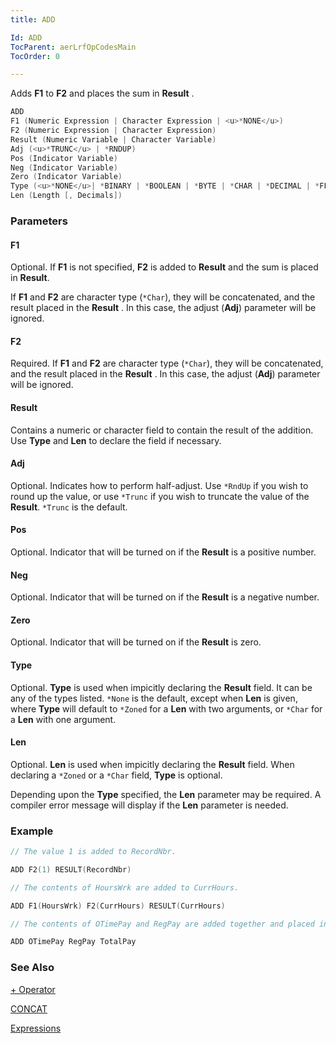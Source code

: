 ```yaml
---
title: ADD

Id: ADD
TocParent: aerLrfOpCodesMain
TocOrder: 0

---
```


Adds **F1** to **F2** and places the sum in **Result** .

```c
ADD
F1 (Numeric Expression | Character Expression | <u>*NONE</u>)
F2 (Numeric Expression | Character Expression)
Result (Numeric Variable | Character Variable)
Adj (<u>*TRUNC</u> | *RNDUP)
Pos (Indicator Variable)
Neg (Indicator Variable)
Zero (Indicator Variable)
Type (<u>*NONE</u>| *BINARY | *BOOLEAN | *BYTE | *CHAR | *DECIMAL | *FLOAT | *FLOAT4 | *FLOAT8 | *IND | *INTEGER | *INTEGER2 | *INTEGER4 | *INTEGER8 | *ONECHAR | *PACKED | *ZONED)
Len (Length [, Decimals])
```

### Parameters

#### F1

Optional. If **F1** is not specified, **F2** is added to **Result** and the sum is placed in **Result**.

If **F1** and **F2** are character type (`*Char`), they will be concatenated, and the result placed in the **Result** . In this case, the adjust (**Adj**) parameter will be ignored.

#### F2

Required. If **F1** and **F2** are character type (`*Char`), they will be concatenated, and the result placed in the **Result** . In this case, the adjust (**Adj**) parameter will be ignored.

#### Result

Contains a numeric or character field to contain the result of the addition. Use **Type** and **Len** to declare the field if necessary.

#### Adj

Optional. Indicates how to perform half-adjust. Use `*RndUp` if you wish to round up the value, or use `*Trunc` if you wish to truncate the value of the **Result**. `*Trunc` is the default.

#### Pos

Optional. Indicator that will be turned on if the **Result** is a positive number.

#### Neg

Optional. Indicator that will be turned on if the **Result** is a negative number.

#### Zero

Optional. Indicator that will be turned on if the **Result** is zero.

#### Type

Optional. **Type** is used when impicitly declaring the **Result** field. It can be any of the types listed. `*None` is the default, except when **Len** is given, where **Type** will default to `*Zoned` for a **Len** with two arguments, or `*Char` for a **Len** with one argument.

#### Len

Optional. **Len** is used when impicitly declaring the **Result** field. When declaring a `*Zoned` or a `*Char` field, **Type** is optional.

Depending upon the **Type** specified, the **Len** parameter may be required. A compiler error message will display if the **Len** parameter is needed.

### Example

```c
// The value 1 is added to RecordNbr.

ADD F2(1) RESULT(RecordNbr)

// The contents of HoursWrk are added to CurrHours.

ADD F1(HoursWrk) F2(CurrHours) RESULT(CurrHours)

// The contents of OTimePay and RegPay are added together and placed in TotalPay.

ADD OTimePay RegPay TotalPay
```

### See Also

[+ Operator](Plus_Operator.html)

[CONCAT](CONCAT.html)

[Expressions](Expressions.html)
